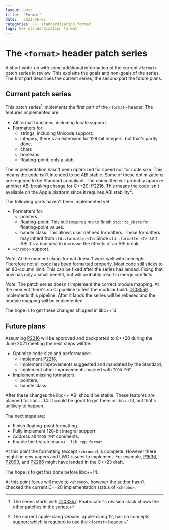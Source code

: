 ```yaml
---
layout: post
title:  "Format"
date:   2021-06-05
categories: C++ standardization format
tags: C++ standardization format
---
```


The `<format>` header patch series
==================================

A short write-up with some additional information of the current `<format>`
patch series in review. This explains the goals and non-goals of the series.
The first part describes the current series, the second part the future plans.


Current patch series
--------------------

This patch series[^1] implements the first part of the `<format>` header. The
features implemented are:
- All format functions, including locale support.
- Formatters for:
  - strings, including Unicode support.
  - integers, there's an extension for 128-bit integers, but that's partly done.
  - chars
  - booleans
  - floating-point, only a stub.


[^1]: The series starts with [D103357]. Phabricator's revision stack shows the
      other patches in the series.

The implementation hasn't been optimized for speed nor for code size. This
means the code isn't intended to be ABI stable. Some of these optimizations are
required to be Standard compliant. The committee will probably approve another
ABI breaking change for C++20; [P2216]. This means the code isn't available on
the Apple platform since it requires ABI stability[^2].

[^2]: The current apple-clang version, apple-clang 12, has no concepts support
      which is required to use the `<format>` header.

The following parts haven't been implemented yet:
- Formatters for:
  - pointers
  - floating-point: This still requires me to finish `std::to_chars` for
    floating-point values.
  - handle class: This allows user defined formatters. These formatters may
	inherit from `std::formatter<T>`. Since `std::formatter<T>` isn't ABI
    it's a bad idea to increase the effects of an ABI break.
- `<chrono>` support.

*Note*: At the moment clang-format doesn't work well with concepts. Therefore
not all code has been formatted properly. Most code still sticks to an
80-column limit. This can be fixed after the series has landed. Fixing that now
has only a small benefit, but will probably result in merge conflicts.

*Note*: The patch series doesn't implement the correct module mapping. At the
moment there's no CI pipeline to test the modular build.  [D103559] implements
this pipeline. After it lands the series will be rebased and the module mapping
will be implemented.

The hope is to get these changes shipped in libc++13.


Future plans
------------

Assuming [P2216] will be approved and backported to C++20 during the June 2021
meeting the next steps will be:
- Optimize code size and performance:
  - Implement [P2216],
  - Implement improvements suggested and mandated by the Standard,
  - Implement other improvements marked with `TODO FMT`.
- Implement missing formatters:
  - pointers,
  - handle class.

After these changes the libc++ ABI should be stable. These features are planned
for libc++14. It would be great to get them in libc++13, but that's unlikely to
happen.

The next steps are:
- Finish floating-point formatting.
- Fully implement 128-bit integral support.
- Address all `TODO FMT` comments.
- Enable the feature macro `__lib_cpp_format`.

At this point the formatting (except `<chrono>`) is complete. However there
might be new papers and LWG-issues to implement.  For example, [P1636],
[P2093], and [P2286] might have landed in the C++23 draft.

The hope is to get this done before libc++14.

At this point focus will move to `<chrono>`, however the author hasn't checked
the current C++20 implementation status of `<chrono>`.


[D103357]: https://reviews.llvm.org/D103357
[P2216]: https://wg21.link/P2216
[D103559]: https://reviews.llvm.org/D103559
[P1636]: https://wg21.link/P1636
[P2093]: https://wg21.link/P2093
[P2286]: https://wg21.link/P2286

